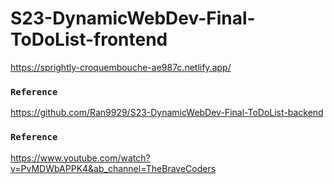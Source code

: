 # S23-DynamicWebDev-Final-ToDoList-frontend
https://sprightly-croquembouche-ae987c.netlify.app/


### `Reference`
https://github.com/Ran9929/S23-DynamicWebDev-Final-ToDoList-backend


### `Reference`
https://www.youtube.com/watch?v=PvMDWbAPPK4&ab_channel=TheBraveCoders
